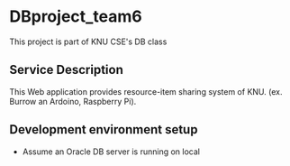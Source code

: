 # DBproject_team6
This project is part of KNU CSE's DB class

## Service Description
This Web application provides resource-item sharing system of KNU. (ex. Burrow an Ardoino, Raspberry Pi).

## Development environment setup
- Assume an Oracle DB server is running on local

